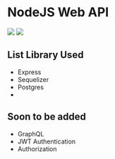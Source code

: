 # NodeJS Web API
<img src="https://i.imgur.com/fwvPmZN.jpg"/>
<img src="https://i.imgur.com/7SIuNBD.jpg"/>

## List Library Used

  <ul>
    <li>Express</li>
    <li>Sequelizer</li>
    <li>Postgres</li>
    <li></li>
  </ul> 
  
## Soon to be added

  <ul>
  <li>GraphQL</li>
  <li>JWT Authentication</li>
  <li>Authorization</li>
  </ul>
